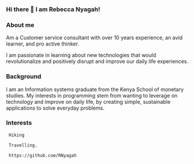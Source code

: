 ### Hi there 👋 I am Rebecca Nyagah!

<!--
**RNyagah/RNyagah** is a ✨ _special_ ✨ repository because its `README.md` (this file) appears on your GitHub profile.

Here are some ideas to get you started:

- 🔭 I’m currently working on ...
- 🌱 I’m currently learning ...
- 👯 I’m looking to collaborate on ...
- 🤔 I’m looking for help with ...
- 💬 Ask me about ...
- 📫 How to reach me: ...
- 😄 Pronouns: ...
- ⚡ Fun fact: ...
-->



### About me
Am a Customer service consultant with over 10 years experience, an avid learner, and pro active thinker.

I am passionate in learning about new technologies that would revolutionalize and positively disrupt and improve our daily life experiences.

### Background

I am an Information systems graduate from the Kenya School of monetary studies. My interests in programming stem from wanting to leverage on technology and improve on daily life, by creating simple, sustainable applications to solve everyday problems.

###  Interests

     Hiking

     Travelling.
     
     https://github.com/RNyagah
